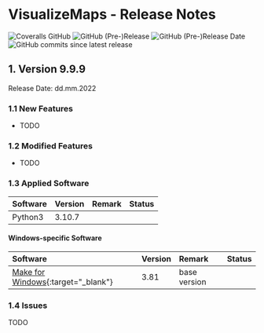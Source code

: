 # VisualizeMaps - Release Notes

![Coveralls GitHub](https://img.shields.io/coveralls/github/IO-AERO/VisualizeMaps.svg)
![GitHub (Pre-)Release](https://img.shields.io/github/v/release/IO-AERO/VisualizeMaps?include_prereleases)
![GitHub (Pre-)Release Date](https://img.shields.io/github/release-date-pre/KonnexionsGmbh/VisualizeMaps)
![GitHub commits since latest release](https://img.shields.io/github/commits-since/IO-AERO/VisualizeMaps/0.9.8)

## 1. Version 9.9.9 

Release Date: dd.mm.2022

### 1.1 New Features

- TODO

### 1.2 Modified Features

- TODO

### 1.3 Applied Software

| Software                                                                      | Version         | Remark       | Status |
|:------------------------------------------------------------------------------|:----------------|:-------------|--------|
| Python3                                                                       | 3.10.7          |              |        |

#### Windows-specific Software

| Software                                                                                | Version | Remark                   | Status |
|:----------------------------------------------------------------------------------------|:--------|:-------------------------|--------|
| [Make for Windows](http://gnuwin32.sourceforge.net/packages/make.htm){:target="_blank"} | 3.81    | base version             |        |

### 1.4 Issues

TODO



